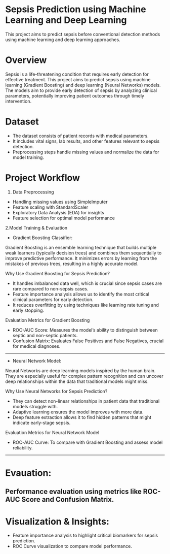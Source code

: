 # Sepsis Prediction using Machine Learning and Deep Learning
This project aims to predict sepsis before conventional detection methods using machine learning and deep learning approaches.

# Overview
Sepsis is a life-threatening condition that requires early detection for effective treatment. This project aims to predict sepsis using machine learning (Gradient Boosting) and deep learning (Neural Networks) models.
The models aim to provide early detection of sepsis by analyzing clinical parameters, potentially improving patient outcomes through timely intervention.

# Dataset
* The dataset consists of patient records with medical parameters.
* It includes vital signs, lab results, and other features relevant to sepsis detection.
* Preprocessing steps handle missing values and normalize the data for model training.

# Project Workflow
1. Data Preprocessing

* Handling missing values using SimpleImputer
* Feature scaling with StandardScaler
* Exploratory Data Analysis (EDA) for insights
* Feature selection for optimal model performance

2.Model Training & Evaluation

* Gradient Boosting Classifier:

Gradient Boosting is an ensemble learning technique that builds multiple weak learners (typically decision trees) and combines them sequentially to improve predictive performance. It minimizes errors by learning from the mistakes of previous trees, resulting in a highly accurate model.

Why Use Gradient Boosting for Sepsis Prediction?
* It handles imbalanced data well, which is crucial since sepsis cases are rare compared to non-sepsis cases.
* Feature importance analysis allows us to identify the most critical clinical parameters for early detection.
* It reduces overfitting by using techniques like learning rate tuning and early stopping.

Evaluation Metrics for Gradient Boosting
* ROC-AUC Score: Measures the model’s ability to distinguish between septic and non-septic patients.
* Confusion Matrix: Evaluates False Positives and False Negatives, crucial for medical diagnoses.
---------------------------------------------------------------------------------------------------------------------------------------------------------------------------------------------------------------------
* Neural Network Model:

Neural Networks are deep learning models inspired by the human brain. They are especially useful for complex pattern recognition and can uncover deep relationships within the data that traditional models might miss.

Why Use Neural Networks for Sepsis Prediction?
* They can detect non-linear relationships in patient data that traditional models struggle with.
* Adaptive learning ensures the model improves with more data.
* Deep feature extraction allows it to find hidden patterns that might indicate early-stage sepsis.

Evaluation Metrics for Neural Network Model
* ROC-AUC Curve: To compare with Gradient Boosting and assess model reliability.
-------------------------------------------------------------------------------------------------------------------------------------------------------------------------------------------------------------------
# Evauation:
  Performance evaluation using metrics like ROC-AUC Score and Confusion Matrix.
  -------------------------------------------------------------------------------------------------------------------------------------------------------------------------------------------------------------------
# Visualization & Insights:

* Feature importance analysis to highlight critical biomarkers for sepsis prediction.
* ROC Curve visualization to compare model performance.

  
